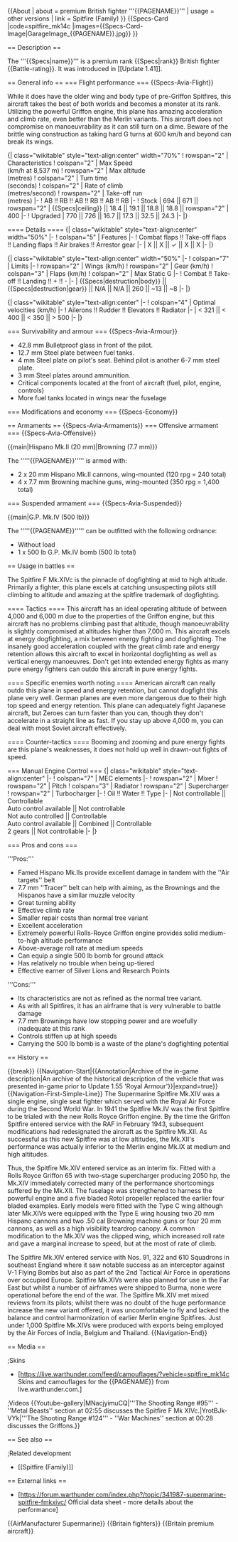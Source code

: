{{About
| about = premium British fighter '''{{PAGENAME}}'''
| usage = other versions
| link = Spitfire (Family)
}}
{{Specs-Card
|code=spitfire_mk14c
|images={{Specs-Card-Image|GarageImage_{{PAGENAME}}.jpg}}
}}

== Description ==
<!-- ''In the description, the first part should be about the history of and the creation and combat usage of the aircraft, as well as its key features. In the second part, tell the reader about the aircraft in the game. Insert a screenshot of the vehicle, so that if the novice player does not remember the vehicle by name, he will immediately understand what kind of vehicle the article is talking about.'' -->
The '''{{Specs|name}}''' is a premium rank {{Specs|rank}} British fighter {{Battle-rating}}. It was introduced in [[Update 1.41]].

== General info ==
=== Flight performance ===
{{Specs-Avia-Flight}}
<!-- ''Describe how the aircraft behaves in the air. Speed, manoeuvrability, acceleration and allowable loads - these are the most important characteristics of the vehicle.'' -->

While it does have the older wing and body type of pre-Griffon Spitfires, this aircraft takes the best of both worlds and becomes a monster at its rank. Utilizing the powerful Griffon engine, this plane has amazing acceleration and climb rate, even better than the Merlin variants. This aircraft does not compromise on manoeuvrability as it can still turn on a dime. Beware of the brittle wing construction as taking hard G turns at 600 km/h and beyond can break its wings.

{| class="wikitable" style="text-align:center" width="70%"
! rowspan="2" | Characteristics
! colspan="2" | Max Speed<br>(km/h at 8,537 m)
! rowspan="2" | Max altitude<br>(metres)
! colspan="2" | Turn time<br>(seconds)
! colspan="2" | Rate of climb<br>(metres/second)
! rowspan="2" | Take-off run<br>(metres)
|-
! AB !! RB !! AB !! RB !! AB !! RB
|-
! Stock
| 694 || 671 || rowspan="2" | {{Specs|ceiling}} || 18.4 || 19.1 || 18.8 || 18.8 || rowspan="2" | 400
|-
! Upgraded
| 770 || 726 || 16.7 || 17.3 || 32.5 || 24.3
|-
|}

==== Details ====
{| class="wikitable" style="text-align:center" width="50%"
|-
! colspan="5" | Features
|-
! Combat flaps !! Take-off flaps !! Landing flaps !! Air brakes !! Arrestor gear
|-
| X || X || ✓ || X || X     <!-- ✓ -->
|-
|}

{| class="wikitable" style="text-align:center" width="50%"
|-
! colspan="7" | Limits
|-
! rowspan="2" | Wings (km/h)
! rowspan="2" | Gear (km/h)
! colspan="3" | Flaps (km/h)
! colspan="2" | Max Static G
|-
! Combat !! Take-off !! Landing !! + !! -
|-
| {{Specs|destruction|body}} || {{Specs|destruction|gear}} || N/A || N/A || 260 || ~13 || ~8
|-
|}

{| class="wikitable" style="text-align:center"
|-
! colspan="4" | Optimal velocities (km/h)
|-
! Ailerons !! Rudder !! Elevators !! Radiator
|-
| < 321 || < 400 || < 350 || > 500
|-
|}

=== Survivability and armour ===
{{Specs-Avia-Armour}}
<!-- ''Examine the survivability of the aircraft. Note how vulnerable the structure is and how secure the pilot is, whether the fuel tanks are armoured, etc. Describe the armour, if there is any, and also mention the vulnerability of other critical aircraft systems.'' -->

* 42.8 mm Bulletproof glass in front of the pilot.
* 12.7 mm Steel plate between fuel tanks.
* 4 mm Steel plate on pilot's seat. Behind pilot is another 6-7 mm steel plate.
* 3 mm Steel plates around ammunition.
* Critical components located at the front of aircraft (fuel, pilot, engine, controls)
* More fuel tanks located in wings near the fuselage

=== Modifications and economy ===
{{Specs-Economy}}

== Armaments ==
{{Specs-Avia-Armaments}}
=== Offensive armament ===
{{Specs-Avia-Offensive}}
<!-- ''Describe the offensive armament of the aircraft, if any. Describe how effective the cannons and machine guns are in a battle, and also what belts or drums are better to use. If there is no offensive weaponry, delete this subsection.'' -->
{{main|Hispano Mk.II (20 mm)|Browning (7.7 mm)}}

The '''''{{PAGENAME}}''''' is armed with:

* 2 x 20 mm Hispano Mk.II cannons, wing-mounted (120 rpg = 240 total)
* 4 x 7.7 mm Browning machine guns, wing-mounted (350 rpg = 1,400 total)

=== Suspended armament ===
{{Specs-Avia-Suspended}}
<!-- ''Describe the aircraft's suspended armament: additional cannons under the wings, bombs, rockets and torpedoes. This section is especially important for bombers and attackers. If there is no suspended weaponry remove this subsection.'' -->
{{main|G.P. Mk.IV (500 lb)}}

The '''''{{PAGENAME}}''''' can be outfitted with the following ordnance:

* Without load
* 1 x 500 lb G.P. Mk.IV bomb (500 lb total)

== Usage in battles ==
<!-- ''Describe the tactics of playing in the aircraft, the features of using aircraft in a team and advice on tactics. Refrain from creating a "guide" - do not impose a single point of view, but instead, give the reader food for thought. Examine the most dangerous enemies and give recommendations on fighting them. If necessary, note the specifics of the game in different modes (AB, RB, SB).'' -->
The Spitfire F Mk.XIVc is the pinnacle of dogfighting at mid to high altitude. Primarily a fighter, this plane excels at catching unsuspecting pilots still climbing to altitude and amazing at the spitfire trademark of dogfighting.

==== Tactics ====
This aircraft has an ideal operating altitude of between 4,000 and 6,000 m due to the properties of the Griffon engine, but this aircraft has no problems climbing past that altitude, though manoeuvrability is slightly compromised at altitudes higher than 7,000 m. This aircraft excels at energy dogfighting, a mix between energy fighting and dogfighting. The insanely good acceleration coupled with the great climb rate and energy retention allows this aircraft to excel in horizontal dogfighting as well as vertical energy manoeuvres. Don't get into extended energy fights as many pure energy fighters can outdo this aircraft in pure energy fights.

==== Specific enemies worth noting ====
American aircraft can really outdo this plane in speed and energy retention, but cannot dogfight this plane very well. German planes are even more dangerous due to their high top speed and energy retention. This plane can adequately fight Japanese aircraft, but Zeroes can turn faster than you can, though they don't accelerate in a straight line as fast. If you stay up above 4,000 m, you can deal with most Soviet aircraft effectively.

==== Counter-tactics ====
Booming and zooming and pure energy fights are this plane's weaknesses, it does not hold up well in drawn-out fights of speed.

=== Manual Engine Control ===
{| class="wikitable" style="text-align:center"
|-
! colspan="7" | MEC elements
|-
! rowspan="2" | Mixer
! rowspan="2" | Pitch
! colspan="3" | Radiator
! rowspan="2" | Supercharger
! rowspan="2" | Turbocharger
|-
! Oil !! Water !! Type
|-
| Not controllable || Controllable<br>Auto control available || Not controllable<br>Not auto controlled || Controllable<br>Auto control available || Combined || Controllable<br>2 gears || Not controllable
|-
|}

=== Pros and cons ===
<!-- ''Summarise and briefly evaluate the vehicle in terms of its characteristics and combat effectiveness. Mark its pros and cons in the bulleted list. Try not to use more than 6 points for each of the characteristics. Avoid using categorical definitions such as "bad", "good" and the like - use substitutions with softer forms such as "inadequate" and "effective".'' -->

'''Pros:'''

* Famed Hispano Mk.IIs provide excellent damage in tandem with the ''Air targets'' belt
* 7.7 mm ''Tracer'' belt can help with aiming, as the Brownings and the Hispanos have a similar muzzle velocity
* Great turning ability
* Effective climb rate
* Smaller repair costs than normal tree variant
* Excellent acceleration
* Extremely powerful Rolls-Royce Griffon engine provides solid medium-to-high altitude performance
* Above-average roll rate at medium speeds
* Can equip a single 500 lb bomb for ground attack
* Has relatively no trouble when being up-tiered
* Effective earner of Silver Lions and Research Points

'''Cons:'''

* Its characteristics are not as refined as the normal tree variant.
* As with all Spitfires, it has an airframe that is very vulnerable to battle damage
* 7.7 mm Brownings have low stopping power and are woefully inadequate at this rank
* Controls stiffen up at high speeds
* Carrying the 500 lb bomb is a waste of the plane's dogfighting potential

== History ==
<!-- ''Describe the history of the creation and combat usage of the aircraft in more detail than in the introduction. If the historical reference turns out to be too long, take it to a separate article, taking a link to the article about the vehicle and adding a block "/History" (example: <nowiki>https://wiki.warthunder.com/(Vehicle-name)/History</nowiki>) and add a link to it here using the <code>main</code> template. Be sure to reference text and sources by using <code><nowiki><ref></ref></nowiki></code>, as well as adding them at the end of the article with <code><nowiki><references /></nowiki></code>. This section may also include the vehicle's dev blog entry (if applicable) and the in-game encyclopedia description (under <code><nowiki>=== In-game description ===</nowiki></code>, also if applicable).'' -->

{{break}}
{{Navigation-Start|{{Annotation|Archive of the in-game description|An archive of the historical description of the vehicle that was presented in-game prior to Update 1.55 'Royal Armour'}}|expand=true}}
{{Navigation-First-Simple-Line}}
The Supermarine Spitfire Mk.XIV was a single engine, single seat fighter which served with the Royal Air Force during the Second World War. In 1941 the Spitfire Mk.IV was the first Spitfire to be trialed with the new Rolls Royce Griffon engine. By the time the Griffon Spitfire entered service with the RAF in February 1943, subsequent modifications had redesignated the aircraft as the Spitfire Mk.XII. As successful as this new Spitfire was at low altitudes, the Mk.XII's performance was actually inferior to the Merlin engine Mk.IX at medium and high altitudes.

Thus, the Spitfire Mk.XIV entered service as an interim fix. Fitted with a Rolls Royce Griffon 65 with two-stage supercharger producing 2050 hp, the Mk.XIV immediately corrected many of the performance shortcomings suffered by the Mk.XII. The fuselage was strengthened to harness the powerful engine and a five bladed Rotol propeller replaced the earlier four bladed examples. Early models were fitted with the Type C wing although later Mk.XIVs were equipped with the Type E wing housing two 20 mm Hispano cannons and two .50 cal Browning machine guns or four 20 mm cannons, as well as a high visibility teardrop canopy. A common modification to the Mk.XIV was the clipped wing, which increased roll rate and gave a marginal increase to speed, but at the most of rate of climb.

The Spitfire Mk.XIV entered service with Nos. 91, 322 and 610 Squadrons in southeast England where it saw notable success as an interceptor against V-1 Flying Bombs but also as part of the 2nd Tactical Air Force in operations over occupied Europe. Spitfire Mk.XIVs were also planned for use in the Far East but whilst a number of airframes were shipped to Burma, none were operational before the end of the war. The Spitfire Mk.XIV met mixed reviews from its pilots; whilst there was no doubt of the huge performance increase the new variant offered, it was uncomfortable to fly and lacked the balance and control harmonization of earlier Merlin engine Spitfires. Just under 1,000 Spitfire Mk.XIVs were produced with exports being employed by the Air Forces of India, Belgium and Thailand.
{{Navigation-End}}

== Media ==
<!-- ''Excellent additions to the article would be video guides, screenshots from the game, and photos.'' -->

;Skins
* [https://live.warthunder.com/feed/camouflages/?vehicle=spitfire_mk14c Skins and camouflages for the {{PAGENAME}} from live.warthunder.com.]

;Videos
{{Youtube-gallery|MNacjyimuCQ|'''The Shooting Range #95''' - ''Metal Beasts'' section at 02:55 discusses the Spitfire F Mk XIVc.|YrotBJk-VYk|'''The Shooting Range #124''' - ''War Machines'' section at 00:28 discusses the Griffons.}}

== See also ==
<!-- ''Links to the articles on the War Thunder Wiki that you think will be useful for the reader, for example:''
* ''reference to the series of the aircraft;''
* ''links to approximate analogues of other nations and research trees.'' -->

;Related development
* [[Spitfire (Family)]]

== External links ==
<!-- ''Paste links to sources and external resources, such as:''
* ''topic on the official game forum;''
* ''other literature.'' -->

* [https://forum.warthunder.com/index.php?/topic/341987-supermarine-spitfire-fmkxivc/ Official data sheet - more details about the performance]

{{AirManufacturer Supermarine}}
{{Britain fighters}}
{{Britain premium aircraft}}